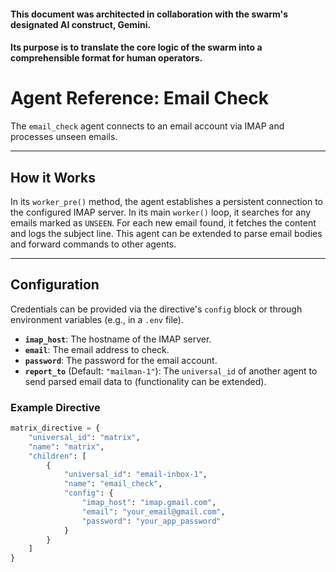 #### This document was architected in collaboration with the swarm's designated AI construct, Gemini. 
#### Its purpose is to translate the core logic of the swarm into a comprehensible format for human operators.

# Agent Reference: Email Check

The `email_check` agent connects to an email account via IMAP and processes unseen emails.

---
## How it Works

In its `worker_pre()` method, the agent establishes a persistent connection to the configured IMAP server. In its main `worker()` loop, it searches for any emails marked as `UNSEEN`. For each new email found, it fetches the content and logs the subject line. This agent can be extended to parse email bodies and forward commands to other agents.

---
## Configuration

Credentials can be provided via the directive's `config` block or through environment variables (e.g., in a `.env` file).

* **`imap_host`**: The hostname of the IMAP server.
* **`email`**: The email address to check.
* **`password`**: The password for the email account.
* **`report_to`** (Default: `"mailman-1"`): The `universal_id` of another agent to send parsed email data to (functionality can be extended).

### Example Directive
```python
matrix_directive = {
    "universal_id": "matrix",
    "name": "matrix",
    "children": [
        {
            "universal_id": "email-inbox-1",
            "name": "email_check",
            "config": {
                "imap_host": "imap.gmail.com",
                "email": "your_email@gmail.com",
                "password": "your_app_password"
            }
        }
    ]
}